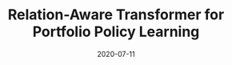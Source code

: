 ---
title: "Relation-Aware Transformer for Portfolio Policy Learning "
collection: conferences
permalink: /publication/Relation-Aware
date: 2020-07-11
year: "2020"
venue: "IJCAI"
city: 
state: ""
thumbnail: "Relation-Aware.png"
teaser : 
authors: "Ke Xu, Yifan Zhang, Deheng Ye, Peilin Zhao, Mingkui Tan"
bibtex: Relation-Aware.txt
uri: Relation-Aware.pdf
arxiv: 
project: 
source: https://github.com/Ivsxk/RAT
poster: 
data:
---